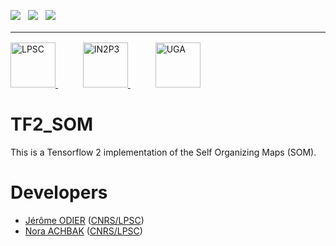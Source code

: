 [![][License img]][License]
<span>&nbsp;</span>
[![][MainRepo img]][MainRepo]
<span>&nbsp;</span>
[![][AltRepo img]][AltRepo]

<hr style="margin: 1rem 0;" />

<a href="http://lpsc.in2p3.fr/" target="_blank" style="margin-right: 2rem;">
	<img src="https://ami.web.cern.ch/images/logo_lpsc.png" alt="LPSC" height="72" />
</a>
&nbsp;
<a href="http://www.in2p3.fr/" target="_blank" style="margin-right: 2rem;">
	<img src="https://ami.web.cern.ch/images/logo_in2p3.png" alt="IN2P3" height="72" />
</a>
&nbsp;
<a href="http://www.univ-grenoble-alpes.fr/" target="_blank" style="margin-right: 2rem;">
	<img src="https://ami.web.cern.ch/images/logo_uga.png" alt="UGA" height="72" />
</a>

TF2_SOM
=======

This is a Tensorflow 2 implementation of the Self Organizing Maps (SOM).

Developers
==========

* [Jérôme ODIER](https://annuaire.in2p3.fr/4121-4467/jerome-odier) ([CNRS/LPSC](http://lpsc.in2p3.fr/))
* [Nora ACHBAK](https://annuaire.in2p3.fr/7591-10426/nora-achbak) ([CNRS/LPSC](http://lpsc.in2p3.fr/))

[License]:http://www.cecill.info/licences/Licence_CeCILL-C_V1-en.txt
[License img]:https://img.shields.io/badge/license-CeCILL--C-blue.svg

[MainRepo]:https://gitlab.in2p3.fr/jodier/tf_som
[MainRepo img]:https://img.shields.io/badge/Main%20Repo-gitlab.in2p3.fr-success

[AltRepo]:https://github.com/odier-xyz/tf_som
[AltRepo img]:https://img.shields.io/badge/Alt%20Repo-github.com-success
